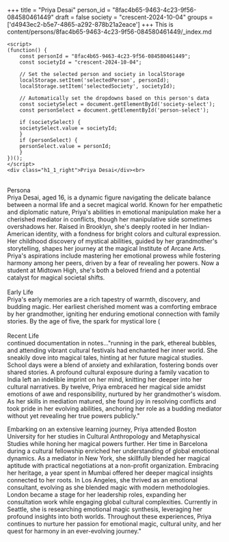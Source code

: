 +++
title = "Priya Desai"
person_id = "8fac4b65-9463-4c23-9f56-084580461449"
draft = false
society = "crescent-2024-10-04"
groups = ['d4943ec2-b5e7-4865-a292-878b21a2eace']
+++
This is content/persons/8fac4b65-9463-4c23-9f56-084580461449/_index.md


    <script>
    (function() {
        const personId = "8fac4b65-9463-4c23-9f56-084580461449";
        const societyId = "crescent-2024-10-04";

        // Set the selected person and society in localStorage
        localStorage.setItem('selectedPerson', personId);
        localStorage.setItem('selectedSociety', societyId);

        // Automatically set the dropdowns based on this person's data
        const societySelect = document.getElementById('society-select');
        const personSelect = document.getElementById('person-select');

        if (societySelect) {
        societySelect.value = societyId;
        }
        if (personSelect) {
        personSelect.value = personId;
        }
    })();
    </script>
    <div class="h1_1_right">Priya Desai</div><br>
<br>
<div class="h2">Persona</div><div class="plain">Priya Desai, aged 16, is a dynamic figure navigating the delicate balance between a normal life and a secret magical world. Known for her empathetic and diplomatic nature, Priya's abilities in emotional manipulation make her a cherished mediator in conflicts, though her manipulative side sometimes overshadows her. Raised in Brooklyn, she's deeply rooted in her Indian-American identity, with a fondness for bright colors and cultural expression. Her childhood discovery of mystical abilities, guided by her grandmother's storytelling, shapes her journey at the magical Institute of Arcane Arts. Priya's aspirations include mastering her emotional prowess while fostering harmony among her peers, driven by a fear of revealing her powers. Now a student at Midtown High, she's both a beloved friend and a potential catalyst for magical societal shifts.</div><br>
<div class="h2">Early Life</div><div class="plain">Priya's early memories are a rich tapestry of warmth, discovery, and budding magic. Her earliest cherished moment was a comforting embrace by her grandmother, igniting her enduring emotional connection with family stories. By the age of five, the spark for mystical lore (</div><br>
<div class="h2">Recent Life</div><div class="plain">continued documentation in notes..."running in the park, ethereal bubbles, and attending vibrant cultural festivals had enchanted her inner world. She sneakily dove into magical tales, hinting at her future magical studies. School days were a blend of anxiety and exhilaration, fostering bonds over shared stories. A profound cultural exposure during a family vacation to India left an indelible imprint on her mind, knitting her deeper into her cultural narratives. By twelve, Priya embraced her magical side amidst emotions of awe and responsibility, nurtured by her grandmother's wisdom. As her skills in mediation matured, she found joy in resolving conflicts and took pride in her evolving abilities, anchoring her role as a budding mediator without yet revealing her true powers publicly."

Embarking on an extensive learning journey, Priya attended Boston University for her studies in Cultural Anthropology and Metaphysical Studies while honing her magical powers further. Her time in Barcelona during a cultural fellowship enriched her understanding of global emotional dynamics. As a mediator in New York, she skillfully blended her magical aptitude with practical negotiations at a non-profit organization. Embracing her heritage, a year spent in Mumbai offered her deeper magical insights connected to her roots. In Los Angeles, she thrived as an emotional consultant, evolving as she blended magic with modern methodologies. London became a stage for her leadership roles, expanding her consultation work while engaging global cultural complexities. Currently in Seattle, she is researching emotional magic synthesis, leveraging her profound insights into both worlds. Throughout these experiences, Priya continues to nurture her passion for emotional magic, cultural unity, and her quest for harmony in an ever-evolving journey."

</div><br>
